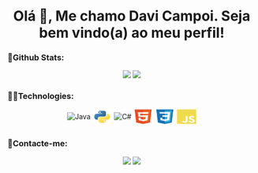 <h1 align="center">Olá 👋, Me chamo Davi Campoi. Seja bem vindo(a) ao meu perfil!</h1>

<h3>🌠Github Stats:</h3>
  
<p align="center" flex-direction="column">
  <img width="50%" src="https://github-readme-stats.vercel.app/api?username=DaviCampoi&show_icons=true&title_color=3BC4D1&text_color=3BC4D1&bg_color=171717&icon_color=277E86&rank_icon=github" />
  <img width="50%" src="https://github-readme-stats.vercel.app/api/top-langs/?username=DaviCampoi&layout=compact&title_color=3BC4D1&text_color=3BC4D1&bg_color=171717&icon_color=277E86" />
</p>

<h3>👨‍💻Technologies:</h3>    
<div style="display: inline_block" align="center">
  <img align="center" alt="Java" height="30" width="40" src="https://cdn.jsdelivr.net/gh/devicons/devicon@latest/icons/java/java-original.svg">
  <img align="center" alt="Python" height="30" width="40" src="https://raw.githubusercontent.com/devicons/devicon/master/icons/python/python-original.svg">
  <img align="center" alt="C#" height="30" width="40" src="https://cdn.jsdelivr.net/gh/devicons/devicon@latest/icons/csharp/csharp-original.svg" />      
  <img align="center" alt="HTML" height="30" width="40" src="https://raw.githubusercontent.com/devicons/devicon/master/icons/html5/html5-original.svg">
  <img align="center" alt="CSS" height="30" width="40" src="https://raw.githubusercontent.com/devicons/devicon/master/icons/css3/css3-original.svg">
  <img align="center" alt="JS" height="30" width="40" src="https://raw.githubusercontent.com/devicons/devicon/master/icons/javascript/javascript-plain.svg">
  
</div>

##

<h3>📨Contacte-me:</h3>
<div style="display: inline_block; flex-wrap: nowrap" align = "center"> 
  <a href = "mailto:davicampoi09@gmail.com"><img src="https://img.shields.io/badge/-Gmail-%23333?style=for-the-badge&logo=gmail&logoColor=red" target="_blank"></a>
  <a href="https://www.linkedin.com/in/davi-campoi-837703321/" target="_blank"><img src="https://img.shields.io/badge/-LinkedIn-%230077B5?style=for-the-badge&logo=linkedin&logoColor=white" target="_blank"></a>
